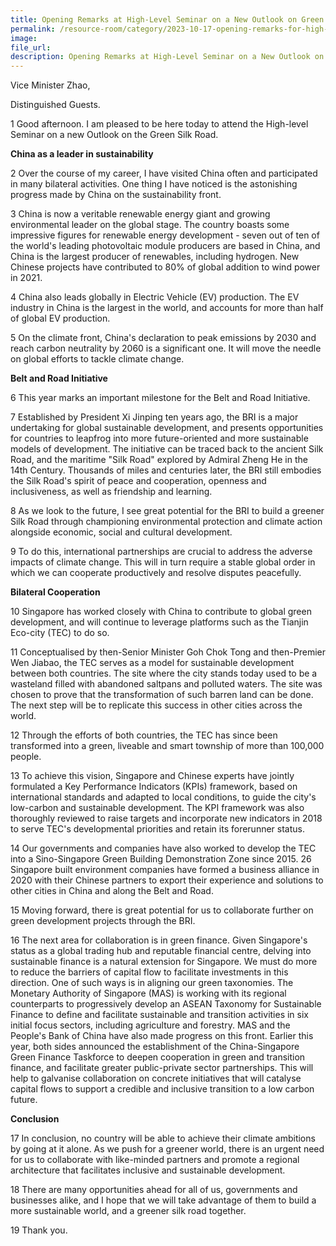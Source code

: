 ```yaml
---
title: Opening Remarks at High-Level Seminar on a New Outlook on Green Silk Road - Dr Amy Khor
permalink: /resource-room/category/2023-10-17-opening-remarks-for-high-level-seminar-on-a-new-outlook-on-green-silk-road/
image:
file_url:
description: Opening Remarks at High-Level Seminar on a New Outlook on Green Silk Road - Dr Amy Khor
---
```

Vice Minister Zhao,

Distinguished Guests.

1 Good afternoon. I am pleased to be here today to attend the High-level Seminar on a new Outlook on the Green Silk Road.

**China as a leader in sustainability**

2 Over the course of my career, I have visited China often and participated in many bilateral activities. One thing I have noticed is the astonishing progress made by China on the sustainability front.

3 China is now a veritable renewable energy giant and growing environmental leader on the global stage. The country boasts some impressive figures for renewable energy development - seven out of ten of the world's leading photovoltaic module producers are based in China, and China is the largest producer of renewables, including hydrogen. New Chinese projects have contributed to 80% of global addition to wind power in 2021.

4 China also leads globally in Electric Vehicle (EV) production. The EV industry in China is the largest in the world, and accounts for more than half of global EV production.

5 On the climate front, China's declaration to peak emissions by 2030 and reach carbon neutrality by 2060 is a significant one. It will move the needle on global efforts to tackle climate change.

**Belt and Road Initiative**

6 This year marks an important milestone for the Belt and Road Initiative.

7 Established by President Xi Jinping ten years ago, the BRI is a major undertaking for global sustainable development, and presents opportunities for countries to leapfrog into more future-oriented and more sustainable models of development. The initiative can be traced back to the ancient Silk Road, and the maritime "Silk Road" explored by Admiral Zheng He in the 14th Century. Thousands of miles and centuries later, the BRI still embodies the Silk Road's spirit of peace and cooperation, openness and inclusiveness, as well as friendship and learning.

8 As we look to the future, I see great potential for the BRI to build a greener Silk Road through championing environmental protection and climate action alongside economic, social and cultural development.

9 To do this, international partnerships are crucial to address the adverse impacts of climate change. This will in turn require a stable global order in which we can cooperate productively and resolve disputes peacefully.

**Bilateral Cooperation**

10 Singapore has worked closely with China to contribute to global green development, and will continue to leverage platforms such as the Tianjin Eco-city (TEC) to do so.

11 Conceptualised by then-Senior Minister Goh Chok Tong and then-Premier Wen Jiabao, the TEC serves as a model for sustainable development between both countries. The site where the city stands today used to be a wasteland filled with abandoned saltpans and polluted waters. The site was chosen to prove that the transformation of such barren land can be done. The next step will be to replicate this success in other cities across the world.

12 Through the efforts of both countries, the TEC has since been transformed into a green, liveable and smart township of more than 100,000 people.

13 To achieve this vision, Singapore and Chinese experts have jointly formulated a Key Performance Indicators (KPIs) framework, based on international standards and adapted to local conditions, to guide the city's low-carbon and sustainable development. The KPI framework was also thoroughly reviewed to raise targets and incorporate new indicators in 2018 to serve TEC's developmental priorities and retain its forerunner status.

14 Our governments and companies have also worked to develop the TEC into a Sino-Singapore Green Building Demonstration Zone since 2015. 26 Singapore built environment companies have formed a business alliance in 2020 with their Chinese partners to export their experience and solutions to other cities in China and along the Belt and Road.

15 Moving forward, there is great potential for us to collaborate further on green development projects through the BRI.

16 The next area for collaboration is in green finance. Given Singapore's status as a global trading hub and reputable financial centre, delving into sustainable finance is a natural extension for Singapore. We must do more to reduce the barriers of capital flow to facilitate investments in this direction. One of such ways is in aligning our green taxonomies. The Monetary Authority of Singapore (MAS) is working with its regional counterparts to progressively develop an ASEAN Taxonomy for Sustainable Finance to define and facilitate sustainable and transition activities in six initial focus sectors, including agriculture and forestry. MAS and the People's Bank of China have also made progress on this front. Earlier this year, both sides announced the establishment of the China-Singapore Green Finance Taskforce to deepen cooperation in green and transition finance, and facilitate greater public-private sector partnerships. This will help to galvanise collaboration on concrete initiatives that will catalyse capital flows to support a credible and inclusive transition to a low carbon future.

**Conclusion**

17 In conclusion, no country will be able to achieve their climate ambitions by going at it alone. As we push for a greener world, there is an urgent need for us to collaborate with like-minded partners and promote a regional architecture that facilitates inclusive and sustainable development.

18 There are many opportunities ahead for all of us, governments and businesses alike, and I hope that we will take advantage of them to build a more sustainable world, and a greener silk road together.

19 Thank you.
